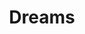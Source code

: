 ---
title: Dreams
crosslinks:
- RadOwl
- LucidDreaming
- AskReddit
- Paranormal
- space
- titlegore
- me_irl
- Jung
- StopGaming
- DreamInterpretation
- nosleep
- interestingasfuck
- OutOfTheLoop
- ShrugLifeSyndicate
- ByTheBookofThySelf
- Glitch_in_the_Matrix
- snackexchange
- FuturamaSleepers
- philosophy
---